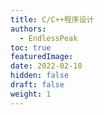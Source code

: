 ```yaml
---
title: C/C++程序设计
authors:
  - EndlessPeak
toc: true
featuredImage: 
date: 2022-02-10
hidden: false
draft: false
weight: 1
---
```



